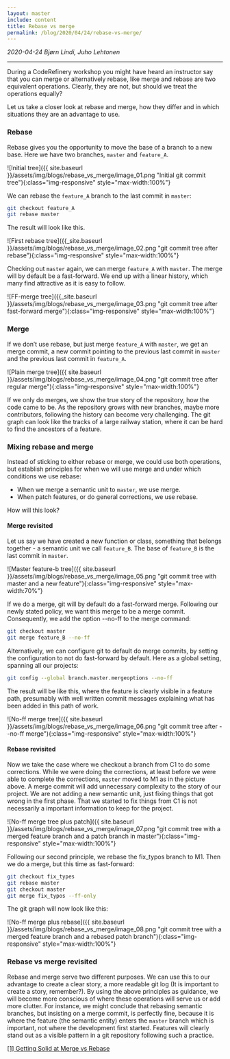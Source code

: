 ```yaml
---
layout: master
include: content
title: Rebase vs merge
permalink: /blog/2020/04/24/rebase-vs-merge/
---
```


*2020-04-24 Bjørn Lindi, Juho Lehtonen*

---
During a CodeRefinery workshop you might have heard an instructor say
that you can merge or alternatively rebase, like merge and rebase are
two equivalent operations. Clearly, they are not, but should we treat
the operations equally?

Let us take a closer look at rebase and merge, how they differ  and in
which situations they are an advantage to use.

### Rebase

Rebase gives you the opportunity to move the base of a branch to a new
base. Here we have two branches, `master` and `feature_A`.

![Initial tree]({{ site.baseurl }}/assets/img/blogs/rebase_vs_merge/image_01.png "Initial git commit tree"){:class="img-responsive" style="max-width:100%"}

We can rebase the `feature_A` branch to the last commit in `master`:

```bash
git checkout feature_A
git rebase master
```

The result will look like this.

![First rebase tree]({{_site.baseurl }}/assets/img/blogs/rebase_vs_merge/image_02.png "git commit tree
after rebase"){:class="img-responsive" style="max-width:100%"}
 
Checking out `master` again, we can merge `feature_A` with `master`. The merge will by default be a fast-forward. We end up with a linear history, which many find attractive as it is easy to follow.

![FF-merge tree]({{_site.baseurl }}/assets/img/blogs/rebase_vs_merge/image_03.png "git commit tree after fast-forward merge"){:class="img-responsive" style="max-width:100%"}

### Merge

If we don’t use rebase, but just merge `feature_A` with `master`, we get an merge commit, a new commit pointing  to the previous last commit in `master` and the previous last commit in `feature_A`.

![Plain merge tree]({{ site.baseurl }}/assets/img/blogs/rebase_vs_merge/image_04.png "git commit tree after regular merge"){:class="img-responsive" style="max-width:100%"}

If we only do merges, we show the true story of the repository, how the code came to be. As the repository grows with new branches, maybe more contributors, following the history can become very challenging. The git graph can look like the tracks of a large railway station, where it can be hard to find the ancestors of a feature.


### Mixing rebase and merge

Instead of sticking to either rebase or merge, we could use both operations, but establish principles for when we will use merge and under which conditions we use rebase:
- When we merge a semantic unit to `master`, we use merge.
- When patch features, or do general corrections, we use rebase.

How will this look?


#### Merge revisited

Let us say we have created a new function or class, something that belongs together - a semantic unit we call `feature_B`. The base of `feature_B` is the last commit in `master`.

![Master feature-b tree]({{ site.baseurl }}/assets/img/blogs/rebase_vs_merge/image_05.png "git commit tree with master and a new feature"){:class="img-responsive" style="max-width:70%"}

If we do a merge, git will by default do a fast-forward merge. Following our newly stated policy, we want this merge to be a merge commit. Consequently, we add the option --no-ff to the merge command:
```sh
git checkout master
git merge feature_B --no-ff
```

Alternatively, we can configure git to default do merge commits, by setting the configuration to not do fast-forward by default. Here as a global setting, spanning all our projects:
```sh
git config --global branch.master.mergeoptions --no-ff
```

The result will be like this, where the feature is clearly visible in a feature path, presumably with well written commit messages explaining what has been added in this path of work.

![No-ff merge tree]({{ site.baseurl }}/assets/img/blogs/rebase_vs_merge/image_06.png "git commit tree after --no-ff merge"){:class="img-responsive" style="max-width:100%"}

#### Rebase revisited

Now we  take the case where we checkout a branch from C1 to do some corrections. While we were doing the corrections, at least before we were able to complete the corrections, `master` moved to M1 as in the picture above. A merge commit will add unnecessary complexity to the story of our project. We are not adding a new semantic unit, just fixing things that got wrong in the first phase. That we started to fix things from C1 is not necessarily a important information to keep for the project.

![No-ff merge tree plus patch]({{ site.baseurl }}/assets/img/blogs/rebase_vs_merge/image_07.png "git commit tree with a merged feature branch and a patch branch in master"){:class="img-responsive" style="max-width:100%"}

Following our second principle, we rebase the fix_typos branch to M1. Then we do a merge, but this time as fast-forward:
```sh
git checkout fix_types
git rebase master
git checkout master
git merge fix_typos --ff-only
```
The git graph will now look like this:

![No-ff merge plus rebase]({{ site.baseurl }}/assets/img/blogs/rebase_vs_merge/image_08.png "git commit tree with a merged feature branch and a rebased patch branch"){:class="img-responsive" style="max-width:100%"}

### Rebase vs merge revisited
Rebase and merge serve two different purposes. We can use this to our advantage to create a clear story, a more readable git log (It is important to create a story, remember?). By using the above principles as guidance, we will become more conscious of where these operations will serve us or add more clutter. For instance, we might conclude that rebasing semantic branches, but insisting on a merge commit, is perfectly fine, because it is where the feature (the semantic entity) enters the `master` branch which is important, not where the development first started. Features will clearly stand out as a visible pattern in a git repository following such a practice. 

[[1] Getting Solid at Merge vs Rebase](https://medium.com/@porteneuve/getting-solid-at-git-rebase-vs-merge-4fa1a48c53aa)
